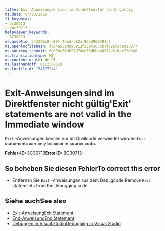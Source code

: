 ```yaml
---
title: Exit-Anweisungen sind im Direktfenster nicht gültig
ms.date: 07/20/2015
f1_keywords:
- bc30713
- vbc30713
helpviewer_keywords:
- BC30713
ms.assetid: 343376c8-d89f-4ebd-b82a-9652966294c9
ms.openlocfilehash: f824a559d693912f2394165cb7f592c3ca013977
ms.sourcegitcommit: 6b308cf6d627d78ee36dbbae8972a310ac7fd6c8
ms.translationtype: MT
ms.contentlocale: de-DE
ms.lasthandoff: 01/23/2019
ms.locfileid: "54577244"
---
```

# <a name="exit-statements-are-not-valid-in-the-immediate-window"></a><span data-ttu-id="54fbc-102">Exit-Anweisungen sind im Direktfenster nicht gültig</span><span class="sxs-lookup"><span data-stu-id="54fbc-102">'Exit' statements are not valid in the Immediate window</span></span>
<span data-ttu-id="54fbc-103">`Exit` -Anweisungen können nur im Quellcode verwendet werden.</span><span class="sxs-lookup"><span data-stu-id="54fbc-103">`Exit` statements can only be used in source code.</span></span>  
  
 <span data-ttu-id="54fbc-104">**Fehler-ID:** BC30713</span><span class="sxs-lookup"><span data-stu-id="54fbc-104">**Error ID:** BC30713</span></span>  
  
## <a name="to-correct-this-error"></a><span data-ttu-id="54fbc-105">So beheben Sie diesen Fehler</span><span class="sxs-lookup"><span data-stu-id="54fbc-105">To correct this error</span></span>  
  
-   <span data-ttu-id="54fbc-106">Entfernen Sie `Exit` -Anweisungen aus dem Debugcode.</span><span class="sxs-lookup"><span data-stu-id="54fbc-106">Remove `Exit` statements from the debugging code.</span></span>  
  
## <a name="see-also"></a><span data-ttu-id="54fbc-107">Siehe auch</span><span class="sxs-lookup"><span data-stu-id="54fbc-107">See also</span></span>
- [<span data-ttu-id="54fbc-108">Exit-Anweisung</span><span class="sxs-lookup"><span data-stu-id="54fbc-108">Exit Statement</span></span>](../../visual-basic/language-reference/statements/exit-statement.md)
- [<span data-ttu-id="54fbc-109">End-Anweisung</span><span class="sxs-lookup"><span data-stu-id="54fbc-109">End Statement</span></span>](../../visual-basic/language-reference/statements/end-statement.md)
- [<span data-ttu-id="54fbc-110">Debuggen in Visual Studio</span><span class="sxs-lookup"><span data-stu-id="54fbc-110">Debugging in Visual Studio</span></span>](/visualstudio/debugger/debugging-in-visual-studio)

